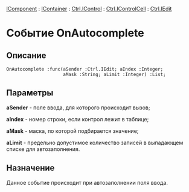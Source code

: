 ﻿---
Link: .Ctrl.IEdit.@OnAutocomplete
---

[IComponent](topic:Com.Custom.ComClasses.IComponent.Default) :
[IContainer](topic:Com.Custom.ComClasses.IContainer.Default) :
[Ctrl.IControl](topic:Com.Custom.ComClasses.Ctrl.IControl.Default) :
[Ctrl.IControlCell](topic:Com.Custom.ComClasses.Ctrl.IControlCell.Default) :
[Ctrl.IEdit](Default)

# Событие OnAutocomplete

## Описание

    OnAutocomplete :func(aSender :Ctrl.IEdit; aIndex :Integer;
                         aMask :String; aLimit :Integer) :List;

## Параметры

**aSender** - поле ввода, для которого происходит вызов;

**aIndex** -  номер строки, если контрол лежит в таблице;

**aMask** - маска, по которой подбирается значение;

**aLimit** - предельно допустимое количество записей в выпадающем списке для автозаполнения.

## Назначение

Данное событие происходит при автозаполнении поля ввода.